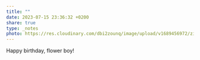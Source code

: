 ```yaml
---
title: ""
date: 2023-07-15 23:36:32 +0200
share: true
type: _notes
photo: https://res.cloudinary.com/dbi2zounq/image/upload/v1689456972/zi5z4zvo58incfztx5up.jpg
---
```

Happy birthday, flower boy!
